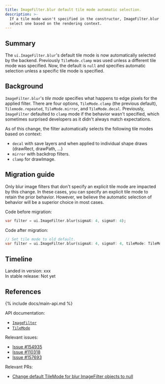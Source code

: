 ```yaml
---
title: ImageFilter.blur default tile mode automatic selection.
description: >-
  If a tile mode wasn't specified in the constructor, ImageFilter.blur will
  select one based on the rendering context.
---
```


## Summary

  The `ui.ImageFilter.blur`'s default tile mode is now automatically selected
  by the backend. Previously `TileMode.clamp` was used unless a different tile
  mode was specified. Now, the default is `null` and specifies automatic
  selection unless a specific tile mode is specified.

## Background

  `ImageFilter.blur`'s _tile mode_ specifies what happens to edge pixels for
  the applied filter. There are four options, `TileMode.clamp` (the previous
  default), `Tilemode.repeated`, `TileMode.mirror`, and `TileMode.decal`.
  Previously, `ImageFilter` defaulted to `clamp` mode if the
  behavior wasn't specified, which sometimes surprised developers
  as it didn't always match expectations.

  As of this change, the filter automatically selects the following tile modes
  based on context:

  * `decal` with save layers and when applied to individual shape draws
            (drawRect, drawPath, ...)
  * `mirror` with backdrop filters.
  * `clamp` for drawImage.

## Migration guide

  Only blur image filters that don't specify an explicit tile mode are
  impacted by this change. In these cases, you can specify an explicit tile
  mode to retain the prior behavior. However, we believe the automatic
  selection of behavior will be a superior choice in most cases.

Code before migration:

```dart
var filter = ui.ImageFilter.blur(sigmaX: 4, sigmaY: 4);
```

Code after migration:

```dart
// Set tile mode to old default.
var filter = ui.ImageFilter.blur(sigmaX: 4, sigmaY: 4, tileMode: TileMode.clamp);
```

## Timeline

Landed in version: xxx<br>
In stable release: Not yet

## References

{% include docs/main-api.md %}

API documentation:

* [`ImageFilter`][]
* [`TileMode`][]

Relevant issues:

* [Issue #154935][]
* [Issue #110318][]
* [Issue #157693][]

Relevant PRs:

* [Change default TileMode for blur ImageFilter objects to null][]


[`ImageFilter`]: https://api.flutter.dev/flutter/dart-ui/ImageFilter-class.html
[`ImageFilter.blur`]: https://api.flutter.dev/flutter/dart-ui/ImageFilter/ImageFilter.blur.html
[`TileMode`]: https://api.flutter.dev/flutter/dart-ui/TileMode.html
[Issue #154935]: https://github.com/flutter/flutter/issues/154935
[Issue #110318]: https://github.com/flutter/flutter/issues/110318
[Issue #157693]: https://github.com/flutter/flutter/issues/157693
[Change default TileMode for blur ImageFilter objects to null]: https://github.com/flutter/engine/pull/55552
